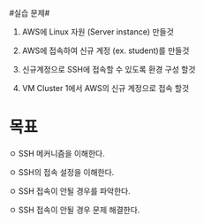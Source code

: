 #실습 문제#

1. AWS에 Linux 자원 (Server instance) 만들것

2. AWS에 접속하여 신규 계정 (ex. student)를 만들것

3. 신규계정으로 SSH에 접속할 수 있도록 환경 구성 할것

4. VM Cluster 1에서 AWS의 신규 계정으로 접속 할것


# 목표 #

ㅇ SSH 메커니즘을 이해한다. 

ㅇ SSH의 접속 설정을 이해한다. 

ㅇ SSH 접속이 안될 경우를 파악한다.

ㅇ SSH 접속이 안될 경우 문제 해결한다. 
